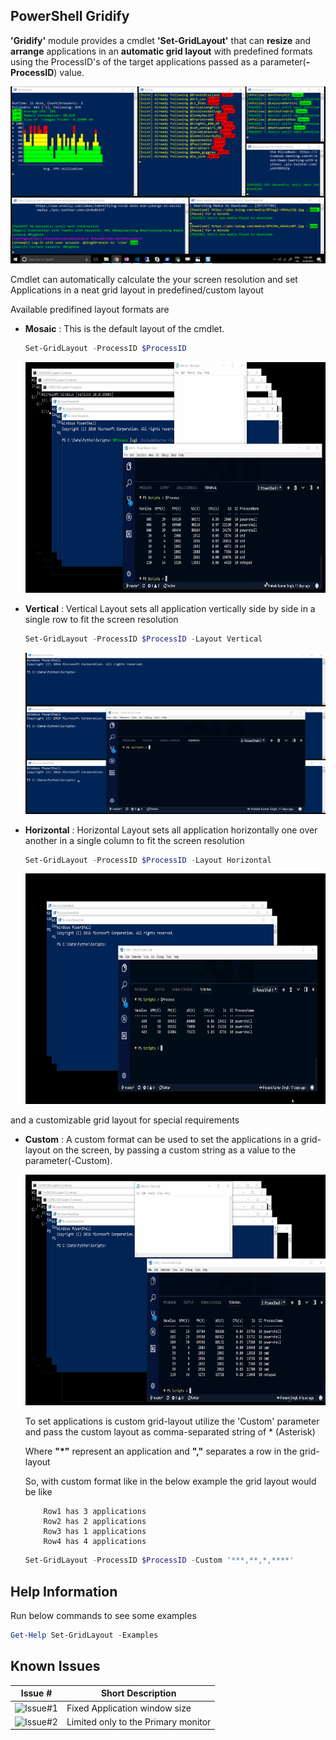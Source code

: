 PowerShell Gridify
-

**'Gridify'** module provides a cmdlet **'Set-GridLayout'** that can **resize** and **arrange** applications in an **automatic grid layout** with predefined formats using the ProcessID's of the target applications passed as a parameter(**-ProcessID**) value.

![](https://raw.githubusercontent.com/PrateekKumarSingh/Gridify/master/Images/GridLayout.png)

Cmdlet can automatically calculate the your screen resolution and set Applications in a neat grid layout in predefined/custom layout

Available predifined layout formats are

* **Mosaic** : This is the default layout of the cmdlet.

    ```PowerShell
    Set-GridLayout -ProcessID $ProcessID
    ```


    <img src="https://raw.githubusercontent.com/PrateekKumarSingh/Gridify/master/Images/Mosaic.gif" height="369" width="680" >

* **Vertical** : Vertical Layout sets all application vertically side by side in a single row to fit the screen resolution

    ```PowerShell
    Set-GridLayout -ProcessID $ProcessID -Layout Vertical
    ```

    <img src="https://raw.githubusercontent.com/PrateekKumarSingh/Gridify/master/Images/Vertical.gif">

* **Horizontal** : Horizontal Layout sets all application horizontally one over another in a single column to fit the screen resolution

    ```PowerShell
    Set-GridLayout -ProcessID $ProcessID -Layout Horizontal
    ```
    <img src="https://raw.githubusercontent.com/PrateekKumarSingh/Gridify/master/Images/Horizontal.gif" height="369" width="680" >

and a customizable grid layout for special requirements

* **Custom** : A custom format can  be used to set the applications in a grid-layout on the screen, by passing a custom string as a value to the parameter(-Custom).

    <img src="https://raw.githubusercontent.com/PrateekKumarSingh/Gridify/master/Images/CustomMosaic.gif" height="369" width="680" >

    To set applications is custom grid-layout utilize the 'Custom' parameter and pass the custom layout as comma-separated string of * (Asterisk)

    Where **"*"** represent an application and **","** separates a row in the grid-layout

    So, with custom format like in the below example the grid layout would be like
    ```
        Row1 has 3 applications
        Row2 has 2 applications
        Row3 has 1 applications
        Row4 has 4 applications
    ```

    ```PowerShell
    Set-GridLayout -ProcessID $ProcessID -Custom '***,**,*,****'
    ```


Help Information
-
Run below commands to see some examples
```PowerShell
Get-Help Set-GridLayout -Examples
```


Known Issues
-

Issue # | Short Description
---------|----------
![Issue#1](https://github.com/PrateekKumarSingh/Gridify/issues/1) | Fixed Application window size
![Issue#2](https://github.com/PrateekKumarSingh/Gridify/issues/2) | Limited only to the Primary monitor

